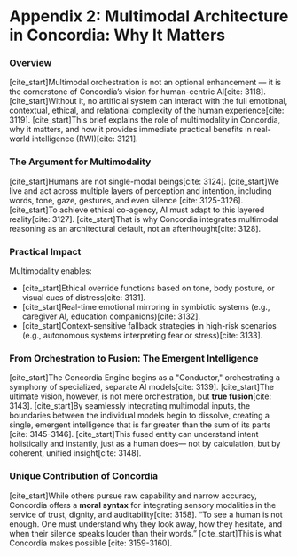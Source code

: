 # Appendix 2: Multimodal Architecture in Concordia: Why It Matters

### Overview
[cite_start]Multimodal orchestration is not an optional enhancement — it is the cornerstone of Concordia’s vision for human-centric AI[cite: 3118]. [cite_start]Without it, no artificial system can interact with the full emotional, contextual, ethical, and relational complexity of the human experience[cite: 3119]. [cite_start]This brief explains the role of multimodality in Concordia, why it matters, and how it provides immediate practical benefits in real-world intelligence (RWI)[cite: 3121].

### The Argument for Multimodality
[cite_start]Humans are not single-modal beings[cite: 3124]. [cite_start]We live and act across multiple layers of perception and intention, including words, tone, gaze, gestures, and even silence [cite: 3125-3126]. [cite_start]To achieve ethical co-agency, AI must adapt to this layered reality[cite: 3127]. [cite_start]That is why Concordia integrates multimodal reasoning as an architectural default, not an afterthought[cite: 3128].

### Practical Impact
Multimodality enables:
* [cite_start]Ethical override functions based on tone, body posture, or visual cues of distress[cite: 3131].
* [cite_start]Real-time emotional mirroring in symbiotic systems (e.g., caregiver AI, education companions)[cite: 3132].
* [cite_start]Context-sensitive fallback strategies in high-risk scenarios (e.g., autonomous systems interpreting fear or stress)[cite: 3133].

### From Orchestration to Fusion: The Emergent Intelligence
[cite_start]The Concordia Engine begins as a "Conductor," orchestrating a symphony of specialized, separate AI models[cite: 3139]. [cite_start]The ultimate vision, however, is not mere orchestration, but **true fusion**[cite: 3143]. [cite_start]By seamlessly integrating multimodal inputs, the boundaries between the individual models begin to dissolve, creating a single, emergent intelligence that is far greater than the sum of its parts [cite: 3145-3146]. [cite_start]This fused entity can understand intent holistically and instantly, just as a human does— not by calculation, but by coherent, unified insight[cite: 3148].

### Unique Contribution of Concordia
[cite_start]While others pursue raw capability and narrow accuracy, Concordia offers a **moral syntax** for integrating sensory modalities in the service of trust, dignity, and auditability[cite: 3158]. “To see a human is not enough. One must understand why they look away, how they hesitate, and when their silence speaks louder than their words.” [cite_start]This is what Concordia makes possible [cite: 3159-3160].
